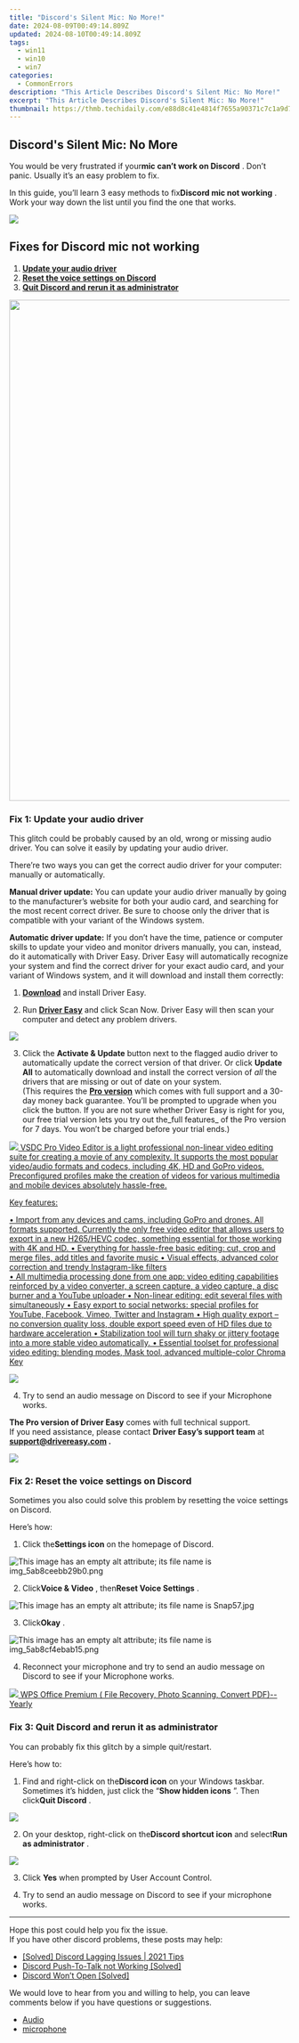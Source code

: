 ```yaml
---
title: "Discord's Silent Mic: No More!"
date: 2024-08-09T00:49:14.809Z
updated: 2024-08-10T00:49:14.809Z
tags:
  - win11
  - win10
  - win7
categories:
  - CommonErrors
description: "This Article Describes Discord's Silent Mic: No More!"
excerpt: "This Article Describes Discord's Silent Mic: No More!"
thumbnail: https://thmb.techidaily.com/e88d8c41e4814f7655a90371c7c1a9d7d6681eb85438d5aed456505e78685831.jpg
---
```


## Discord's Silent Mic: No More

 You would be very frustrated if your**mic can’t work on Discord** . Don’t panic. Usually it’s an easy problem to fix.

 In this guide, you’ll learn 3 easy methods to fix**Discord mic not working** . Work your way down the list until you find the one that works.

<!-- affiliate ads begin -->
<a href="https://shop.systoolsgroup.com/affiliate.php?ACCOUNT=SYSTOOBY&AFFILIATE=108875&PATH=https%3A%2F%2Fwww.systoolsgroup.com%3FAFFILIATE%3D108875%26RESOURCE%3D%2BSysTools%2BPDF%2BUnlocker"><img src="https://www.systoolsgroup.com/box/pdf-unlocker.png" border="0"></a>
<!-- affiliate ads end -->
## Fixes for Discord mic not working

1. [**Update your audio driver**](#method1)
2. [**Reset the voice settings on Discord**](#method2)
3. [**Quit Discord and rerun it as administrator**](#method3)

<!-- affiliate ads begin -->
<a href="https://tinyland.pxf.io/c/5597632/1793214/19135" target="_top" id="1793214"><img src="//a.impactradius-go.com/display-ad/19135-1793214" border="0" alt="" width="900" height="900"/></a><img height="0" width="0" src="https://imp.pxf.io/i/5597632/1793214/19135" style="position:absolute;visibility:hidden;" border="0" />
<!-- affiliate ads end -->
### Fix 1: Update your audio driver

 This glitch could be probably  caused by an old, wrong or missing audio driver. You can solve it easily by updating your audio driver.

 There’re two ways you can get the correct audio driver for your computer: manually or automatically.

**Manual driver update:** You can update your audio driver manually by going to the manufacturer’s website for both your audio card, and searching for the most recent correct driver. Be sure to choose only the driver that is compatible with your variant of the Windows system.

**Automatic driver update:** If you don’t have the time, patience or computer skills to update your video and monitor drivers manually, you can, instead, do it automatically with Driver Easy. Driver Easy will automatically recognize your system and find the correct driver for your exact audio card, and your variant of Windows system, and it will download and install them correctly:

 1) **[Download](https://tools.techidaily.com/drivereasy/download/)**  and install Driver Easy.  
  
 2) Run **[Driver Easy](https://tools.techidaily.com/drivereasy/download/)**  and click Scan Now. Driver Easy will then scan your computer and detect any problem drivers.

![](https://www.drivereasy.com/wp-content/uploads/2018/12/scan-1200x840.jpg)

 3) Click the **Activate & Update** button next to the flagged audio driver to automatically update the correct version of that driver. Or click **Update All**  to automatically download and install the correct version of _all_ the drivers that are missing or out of date on your system.  
 (This requires the **[Pro version](https://tools.techidaily.com/drivereasy/download/)**  which comes with full support and a 30-day money back guarantee. You’ll be prompted to upgrade when you click the button. If you are not sure whether Driver Easy is right for you, our free trial version lets you try out the_full features_ of the Pro version for 7 days. You won’t be charged before your trial ends.)

<!-- affiliate ads begin -->
<a href="https://secure.2checkout.com/order/checkout.php?PRODS=4693127&QTY=1&AFFILIATE=108875&CART=1"><img src="https://www.videosoftdev.com/images/video_editor/screenshots/1.jpg" border="0">
VSDC Pro Video Editor is a light professional non-linear video editing suite for creating a movie of any complexity. It supports the most popular video/audio formats and codecs, including 4K, HD and GoPro videos. Preconfigured profiles make the creation of videos for various multimedia and mobile devices absolutely hassle-free.

Key features:

•	Import from any devices and cams, including GoPro and drones. All formats supported. Сurrently the only free video editor that allows users to export in a new H265/HEVC codec, something essential for those working with 4K and HD.
•	Everything for hassle-free basic editing: cut, crop and merge files, add titles and favorite music
•	Visual effects, advanced color correction and trendy Instagram-like filters   
•	All multimedia processing done from one app: video editing capabilities reinforced by  a video converter, a screen capture, a video capture, a disc burner and a YouTube uploader
•	Non-linear editing: edit several files with simultaneously 
•	Easy export to social networks: special profiles for YouTube, Facebook, Vimeo, Twitter and Instagram
•	High quality export – no conversion quality loss, double export speed even of HD files due to hardware acceleration
•	Stabilization tool will turn shaky or jittery footage into a more stable video automatically. 
•	Essential toolset for professional video editing: blending modes, Mask tool, advanced multiple-color Chroma Key  
</a>
<!-- affiliate ads end -->
![](https://www.drivereasy.com/wp-content/uploads/2024/05/Reaktek-audio.jpg)

 4) Try to send an audio message on Discord to see if your Microphone works.

**The Pro version of Driver Easy** comes with full technical support.  
 If you need assistance, please contact **Driver Easy’s support team** at **[support@drivereasy.com](https://bellelily.pxf.io/m5azgm) .**

<!-- affiliate ads begin -->
<a href="https://secure.2checkout.com/order/checkout.php?PRODS=4620780&QTY=1&AFFILIATE=108875&CART=1"><img src="https://secure.avangate.com/images/merchant/07dd4d5a72f5740ef0f035f201951476/728__90banner.jpg" border="0"></a>
<!-- affiliate ads end -->
### Fix 2: Reset the voice settings on Discord

 Sometimes you also could solve this problem by resetting the voice settings on Discord.

Here’s how:

 1) Click the**Settings icon** on the homepage of Discord.

![This image has an empty alt attribute; its file name is img_5ab8ceebb29b0.png](https://images.drivereasy.com/wp-content/uploads/2018/03/img_5ab8ceebb29b0.png)

 2) Click**Voice & Video** , then**Reset Voice Settings** .

![This image has an empty alt attribute; its file name is Snap57.jpg](https://images.drivereasy.com/wp-content/uploads/2018/03/Snap57.jpg)

 3) Click**Okay** .

![This image has an empty alt attribute; its file name is img_5ab8cf4ebab15.png](https://images.drivereasy.com/wp-content/uploads/2018/03/img_5ab8cf4ebab15.png)

 4) Reconnect your microphone and try to send an audio message on Discord to see if your Microphone works.

<!-- affiliate ads begin -->
<a href="https://secure.2checkout.com/order/checkout.php?PRODS=38729081&QTY=1&AFFILIATE=108875&CART=1"><img src="https://website-prod.cache.wpscdn.com/img/wps-spreadsheet-free-excel-editor-online-offline-1x.93e269d.png" border="0">
WPS Office Premium ( File Recovery, Photo Scanning, Convert PDF)--Yearly</a>
<!-- affiliate ads end -->
### Fix 3: Quit Discord and rerun it as administrator

You can probably fix this glitch by a simple quit/restart.

Here’s how to:

 1) Find and right-click on the**Discord icon** on your Windows taskbar. Sometimes it’s hidden, just click the “**Show hidden icons** ”. Then click**Quit Discord** .

![](https://images.drivereasy.com/wp-content/uploads/2023/10/discord-quit.jpg)

 2) On your desktop, right-click on the**Discord shortcut icon** and select**Run as administrator** .

<!-- affiliate ads begin -->

<!-- affiliate ads end -->
![](https://images.drivereasy.com/wp-content/uploads/2023/10/run-discord-as-admin.jpg)

 3) Click **Yes**  when prompted by User Account Control.

 4) Try to send an audio message on Discord to see if your microphone works.

---

 Hope this post could help you fix the issue.  
 If you have other discord problems, these posts may help:

* [ \[Solved\] Discord Lagging Issues | 2021 Tips](https://tools.techidaily.com/drivereasy/download/)
* [ Discord Push-To-Talk not Working \[Solved\]](https://tools.techidaily.com/drivereasy/download/)
* [ Discord Won’t Open \[Solved\]](https://tools.techidaily.com/drivereasy/download/)

 We would love to hear from you and willing to help, you can leave comments below if you have questions or suggestions.

* [Audio](https://store.drivereasy.com/order/cart.php?PRODS=4731822&QTY=1&AFFILIATE=108875)
* [microphone](/tag-search/?tagId=109)

<ins class="adsbygoogle"
     style="display:block"
     data-ad-format="autorelaxed"
     data-ad-client="ca-pub-7571918770474297"
     data-ad-slot="1223367746"></ins>



<ins class="adsbygoogle"
     style="display:block"
     data-ad-client="ca-pub-7571918770474297"
     data-ad-slot="8358498916"
     data-ad-format="auto"
     data-full-width-responsive="true"></ins>
